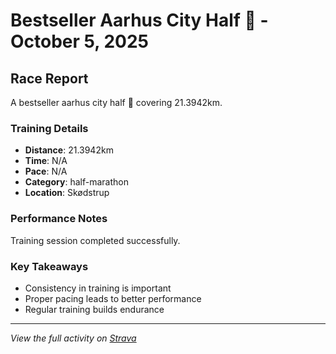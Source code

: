 # Bestseller Aarhus City Half 🥳 - October 5, 2025

## Race Report

A bestseller aarhus city half 🥳 covering 21.3942km.

### Training Details

- **Distance**: 21.3942km
- **Time**: N/A
- **Pace**: N/A
- **Category**: half-marathon
- **Location**: Skødstrup

### Performance Notes

Training session completed successfully.

### Key Takeaways

- Consistency in training is important
- Proper pacing leads to better performance
- Regular training builds endurance

---

_View the full activity on [Strava](https://www.strava.com/activities/11663790678)_
